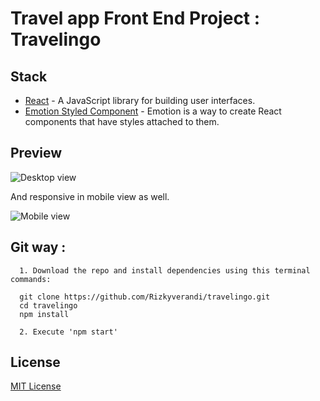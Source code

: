 # Travel app Front End Project : Travelingo

## Stack
- [React](https://reactjs.org/) - A JavaScript library for building user interfaces.
- [Emotion Styled Component](https://emotion.sh/docs/styled) - Emotion is a way to create React components that have styles attached to them.

## Preview
![Desktop view](https://user-images.githubusercontent.com/72022082/168480475-fab6a0d1-571f-479e-95e0-808f797351a5.png)

And responsive in mobile view as well.

![Mobile view](https://user-images.githubusercontent.com/72022082/168480753-bffbc3f4-a634-441f-a17d-5233af333b51.png)

## Git way :
```
  1. Download the repo and install dependencies using this terminal commands:
```
```
  git clone https://github.com/Rizkyverandi/travelingo.git
  cd travelingo
  npm install
```
```
  2. Execute 'npm start' 
```
## License
[MIT License](https://choosealicense.com/licenses/mit/)





 
